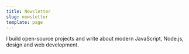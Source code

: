 ```yaml
---
title: Newsletter
slug: newsletter
template: page
---
```


I build open-source projects and write about modern JavaScript, Node.js, design and web development.

<div class="centered-iframe">

</div>
